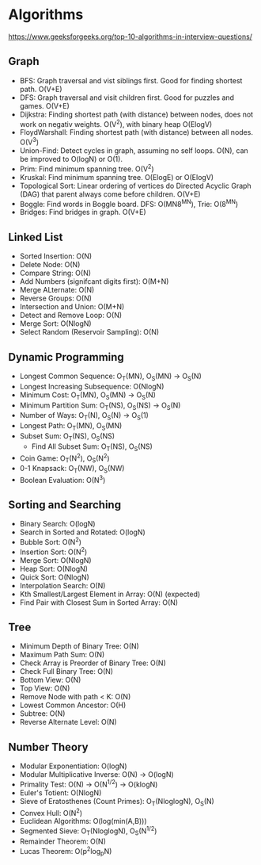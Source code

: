 # Algorithms
https://www.geeksforgeeks.org/top-10-algorithms-in-interview-questions/

## Graph
- BFS: Graph traversal and vist siblings first. Good for finding shortest path. O(V+E)
- DFS: Graph traversal and visit children first. Good for puzzles and games. O(V+E)
- Dijkstra: Finding shortest path (with distance) between nodes, does not work on negativ weights. O(V<sup>2</sup>), with binary heap O(ElogV)
- FloydWarshall: Finding shortest path (with distance) between all nodes. O(V<sup>3</sup>)
- Union-Find: Detect cycles in graph, assuming no self loops. O(N), can be improved to O(logN) or O(1).
- Prim: Find minimum spanning tree. O(V<sup>2</sup>)
- Kruskal: Find minimum spanning tree. O(ElogE) or O(ElogV)
- Topological Sort: Linear ordering of vertices do Directed Acyclic Graph (DAG) that parent always come before children. O(V+E)
- Boggle: Find words in Boggle board. DFS: O(MN8<sup>MN</sup>), Trie: O(8<sup>MN</sup>)
- Bridges: Find bridges in graph. O(V+E)

## Linked List
- Sorted Insertion: O(N)
- Delete Node: O(N)
- Compare String: O(N)
- Add Numbers (signifcant digits first): O(M+N)
- Merge ALternate: O(N)
- Reverse Groups: O(N)
- Intersection and Union: O(M+N)
- Detect and Remove Loop: O(N)
- Merge Sort: O(NlogN)
- Select Random (Reservoir Sampling): O(N)

## Dynamic Programming
- Longest Common Sequence: O<sub>T</sub>(MN), O<sub>S</sub>(MN) -> O<sub>S</sub>(N)
- Longest Increasing Subsequence: O(NlogN)
- Minimum Cost: O<sub>T</sub>(MN), O<sub>S</sub>(MN) -> O<sub>S</sub>(N)
- Minimum Partition Sum: O<sub>T</sub>(NS), O<sub>S</sub>(NS) -> O<sub>S</sub>(N)
- Number of Ways: O<sub>T</sub>(N), O<sub>S</sub>(N) -> O<sub>S</sub>(1)
- Longest Path: O<sub>T</sub>(MN), O<sub>S</sub>(MN)
- Subset Sum: O<sub>T</sub>(NS), O<sub>S</sub>(NS)
    - Find All Subset Sum: O<sub>T</sub>(NS), O<sub>S</sub>(NS)
- Coin Game: O<sub>T</sub>(N<sup>2</sup>), O<sub>S</sub>(N<sup>2</sup>)
- 0-1 Knapsack: O<sub>T</sub>(NW), O<sub>S</sub>(NW)
- Boolean Evaluation: O(N<sup>3</sup>)

## Sorting and Searching
- Binary Search: O(logN)
- Search in Sorted and Rotated: O(logN)
- Bubble Sort: O(N<sup>2</sup>)
- Insertion Sort: O(N<sup>2</sup>)
- Merge Sort: O(NlogN)
- Heap Sort: O(NlogN)
- Quick Sort: O(NlogN)
- Interpolation Search: O(N)
- Kth Smallest/Largest Element in Array: O(N) (expected)
- Find Pair with Closest Sum in Sorted Array: O(N)

## Tree
- Minimum Depth of Binary Tree: O(N)
- Maximum Path Sum: O(N)
- Check Array is Preorder of Binary Tree: O(N)
- Check Full Binary Tree: O(N)
- Bottom View: O(N)
- Top View: O(N)
- Remove Node with path < K: O(N)
- Lowest Common Ancestor: O(H)
- Subtree: O(N)
- Reverse Alternate Level: O(N)

## Number Theory
- Modular Exponentiation: O(logN)
- Modular Multiplicative Inverse: O(N) -> O(logN)
- Primality Test: O(N) -> O(N<sup>1/2</sup>) -> O(klogN)
- Euler's Totient: O(NlogN)
- Sieve of Eratosthenes (Count Primes): O<sub>T</sub>(NloglogN), O<sub>S</sub>(N)
- Convex Hull: O(N<sup>2</sup>)
- Euclidean Algorithms: O(log(min(A,B)))
- Segmented Sieve: O<sub>T</sub>(NloglogN), O<sub>S</sub>(N<sup>1/2</sup>)
- Remainder Theorem: O(N)
- Lucas Theorem: O(p<sup>2</sup>log<sub>p</sub>N)
